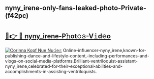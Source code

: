 ## nyny_irene-only-fans​-leaked-photo​-Private-(f42pc)


# <h2><a href="https://mediaupload.pro?title=nyny_irene&ref=git">🔗👉 🔴 nyny_irene-P𝚑ot𝚘𝚜-V𝚒d𝚎o</a></h2>

[![Corinna Kopf Nue Nu𝚍e𝚜](https://i.imgur.com/0qMVB7G.gif)](https://mediaupload.pro?title=nyny_irene&ref=git)
Online-influencer-nyny_irene,known-for-publishing-dance-and-lifestyle-content,-including-performances-and-vlogs-on-social-media-platforms.Brilliant-ventriloquist-assistant-nyny_irene,celebrated-for-their-exceptional-abilities-and-accomplishments-in-assisting-ventriloquists.  
